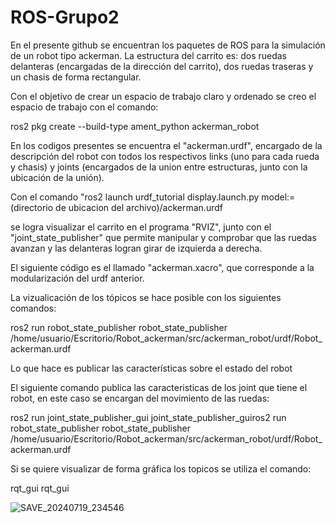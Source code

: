 
# ROS-Grupo2
En el presente github se encuentran los paquetes de ROS para la simulación de un robot tipo ackerman.
La estructura del carrito es: dos ruedas delanteras (encargadas de la dirección del carrito), dos ruedas traseras y un chasis de forma rectangular.

Con el objetivo de crear un espacio de trabajo claro y ordenado se creo el espacio de trabajo con el comando:

ros2 pkg create --build-type ament_python ackerman_robot


En los codigos presentes se encuentra el "ackerman.urdf", encargado de la descripción del robot con todos los respectivos links (uno para cada rueda y chasis) y joints (encargados de la union entre estructuras, junto con la ubicación de la unión).

Con el comando "ros2 launch urdf_tutorial display.launch.py model:=(directorio de ubicacion del archivo)/ackerman.urdf

se logra visualizar el carrito en el programa "RVIZ", junto con el "joint_state_publisher" que permite manipular y comprobar que las ruedas avanzan y las delanteras logran girar de izquierda a derecha.

El siguiente código es el llamado "ackerman.xacro", que corresponde a la modularización del urdf anterior.

La vizualicación de los tópicos se hace posible con los siguientes comandos:

ros2 run robot_state_publisher robot_state_publisher /home/usuario/Escritorio/Robot_ackerman/src/ackerman_robot/urdf/Robot_ackerman.urdf

Lo que hace es publicar las características sobre el estado del robot

El siguiente comando publica las caracteristicas de los joint que tiene el robot, en este caso se encargan del movimiento de las ruedas:

ros2 run joint_state_publisher_gui joint_state_publisher_guiros2 run robot_state_publisher robot_state_publisher /home/usuario/Escritorio/Robot_ackerman/src/ackerman_robot/urdf/Robot_ackerman.urdf

Si se quiere visualizar de forma gráfica los topicos se utiliza el comando:

rqt_gui rqt_gui

![SAVE_20240719_234546](https://github.com/user-attachments/assets/906ca65f-f010-4b64-a69d-66ff38471ea3)
